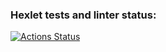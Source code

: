 ### Hexlet tests and linter status:
[![Actions Status](https://github.com/HKreoin/layout-designer-project-58/actions/workflows/hexlet-check.yml/badge.svg)](https://github.com/HKreoin/layout-designer-project-58/actions)